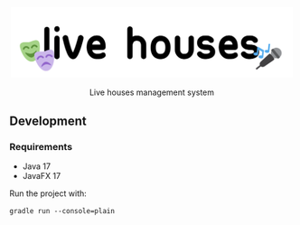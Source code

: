 <!-- markdownlint-disable MD033 MD041 -->
<p align="center">
    <img src="./assets/logo.png" width="500">
    <p align="center">
        Live houses management system
    </p>
</p>

## Development

### Requirements

- Java 17
- JavaFX 17

Run the project with:

```console
gradle run --console=plain
```

